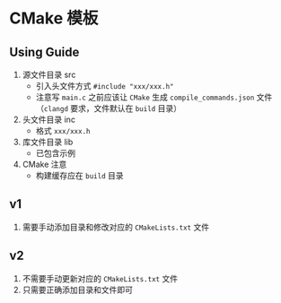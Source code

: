 # CMake 模板
## Using Guide
1. 源文件目录 src
    - 引入头文件方式 `#include "xxx/xxx.h"`
    - 注意写 `main.c` 之前应该让 `CMake` 生成 `compile_commands.json` 文件（`clangd` 要求，文件默认在 `build` 目录）
2. 头文件目录 inc
    - 格式 `xxx/xxx.h`
3. 库文件目录 lib
    - 已包含示例
4. CMake 注意
    - 构建缓存应在 `build` 目录
## v1
1. 需要手动添加目录和修改对应的 `CMakeLists.txt` 文件
## v2
1. 不需要手动更新对应的 `CMakeLists.txt` 文件
2. 只需要正确添加目录和文件即可